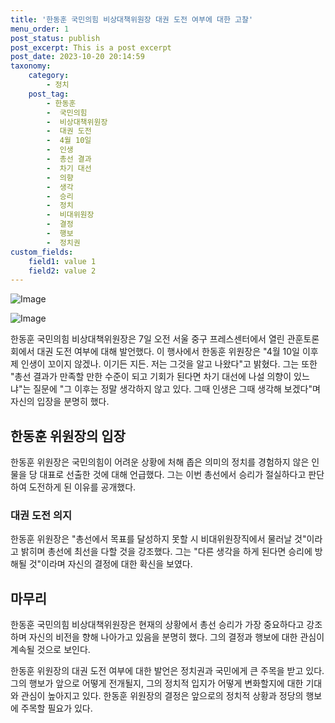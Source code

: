 ```yaml
---
title: '한동훈 국민의힘 비상대책위원장 대권 도전 여부에 대한 고찰'
menu_order: 1
post_status: publish
post_excerpt: This is a post excerpt
post_date: 2023-10-20 20:14:59
taxonomy:
    category:
        - 정치
    post_tag:
        - 한동훈
        -  국민의힘
        -  비상대책위원장
        -  대권 도전
        -  4월 10일
        -  인생
        -  총선 결과
        -  차기 대선
        -  의향
        -  생각
        -  승리
        -  정치
        -  비대위원장
        -  결정
        -  행보
        -  정치권
custom_fields:
    field1: value 1
    field2: value 2
---
```


![Image](https://imgnews.pstatic.net/image/021/2024/02/07/0002620244_001_20240207125501072.jpg?type=w647)

![Image](https://imgnews.pstatic.net/image/021/2024/02/07/0002620244_002_20240207125501148.jpg?type=w647)


한동훈 국민의힘 비상대책위원장은 7일 오전 서울 중구 프레스센터에서 열린 관훈토론회에서 대권 도전 여부에 대해 발언했다. 이 행사에서 한동훈 위원장은 "4월 10일 이후 제 인생이 꼬이지 않겠나. 이기든 지든. 저는 그것을 알고 나왔다"고 밝혔다. 그는 또한 "총선 결과가 만족할 만한 수준이 되고 기회가 된다면 차기 대선에 나설 의향이 있느냐"는 질문에 "그 이후는 정말 생각하지 않고 있다. 그때 인생은 그때 생각해 보겠다"며 자신의 입장을 분명히 했다. 

## 한동훈 위원장의 입장
한동훈 위원장은 국민의힘이 어려운 상황에 처해 좁은 의미의 정치를 경험하지 않은 인물을 당 대표로 선출한 것에 대해 언급했다. 그는 이번 총선에서 승리가 절실하다고 판단하여 도전하게 된 이유를 공개했다.

### 대권 도전 의지
한동훈 위원장은 "총선에서 목표를 달성하지 못할 시 비대위원장직에서 물러날 것"이라고 밝히며 총선에 최선을 다할 것을 강조했다. 그는 "다른 생각을 하게 된다면 승리에 방해될 것"이라며 자신의 결정에 대한 확신을 보였다. 

## 마무리
한동훈 국민의힘 비상대책위원장은 현재의 상황에서 총선 승리가 가장 중요하다고 강조하며 자신의 비전을 향해 나아가고 있음을 분명히 했다. 그의 결정과 행보에 대한 관심이 계속될 것으로 보인다.

한동훈 위원장의 대권 도전 여부에 대한 발언은 정치권과 국민에게 큰 주목을 받고 있다. 그의 행보가 앞으로 어떻게 전개될지, 그의 정치적 입지가 어떻게 변화할지에 대한 기대와 관심이 높아지고 있다. 한동훈 위원장의 결정은 앞으로의 정치적 상황과 정당의 행보에 주목할 필요가 있다.
